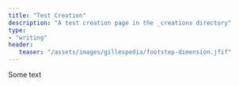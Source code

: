```yaml
---
title: "Test Creation"
description: "A test creation page in the _creations directory"
type: 
- "writing"
header:
   teaser: "/assets/images/gillespedia/footstep-dimension.jfif"
---
```


Some text